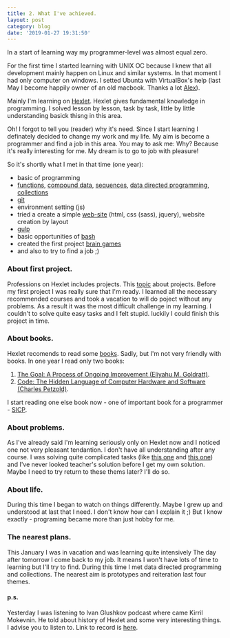 ```yaml
---
title: 2. What I've achieved.
layout: post
category: blog
date: '2019-01-27 19:31:50'
---
```


In a start of learning way my programmer-level was almost equal zero.

For the first time I started learning with UNIX OC because I knew that all development
mainly happen on Linux and similar systems. In that moment I had only computer on windows. I setted Ubunta with VirtualBox's help (last May I become happily owner of an old macbook. Thanks a lot [Alex](https://vk.com/id4417964)).

Mainly I'm learning on [Hexlet](https://ru.hexlet.io/).  Hexlet gives fundamental knowledge in programming. I solved lesson by lesson, task by task, little by little understanding basick thisng in this area. 

Oh! I forgot to tell you (reader) why it's need. Since I start learning I definately decided to change my work and my life. My aim is become a programmer and find a job in this area. You may to ask me: Why? Because it's really interesting for me. My dream is to go to job with pleasure!

So it's shortly what I met in that time (one year):
* basic of programming
* [functions](https://ru.hexlet.io/courses/js-functions), [compound data](https://ru.hexlet.io/courses/compound_data), [sequences](https://ru.hexlet.io/courses/sequences), [data directed programming](https://ru.hexlet.io/courses/ddp), [collections](https://ru.hexlet.io/courses/js_collections)
* [git](https://ru.wikipedia.org/wiki/Git)
* environment setting (js)
* tried a create a simple [web-site](http://irinaivochkina.info/) (html, css (sass), jquery), website creation by layout
* [gulp](https://gulpjs.com/)
* basic opportunities of [bash](https://ru.wikipedia.org/wiki/Bash)
* created the first project [brain games](https://github.com/nikitaivochkin/project-lvl1-s280)
* and also to try to find a job ;)

### About first project.
Professions on Hexlet includes projects. This [topic](https://help.hexlet.io/article/29-projects) about projects. 
Before my first project I was really sure that I'm ready. I learned all the necessary recommended courses and took a vacation to will do poject without any problems. 
As a result it was the most difficult challenge in my learning. I couldn't to solve quite easy tasks and I felt stupid. luckily I could finish this project in time. 

### About books.

Hexlet recomends to read some [books](https://ru.hexlet.io/pages/recommended-books). Sadly, but I'm not very friendly with books. In one year I read only two books: 
1. [The Goal: A Process of Ongoing Improvement (Eliyahu M. Goldratt)](https://www.ozon.ru/context/detail/id/28347106/).
2. [Code: The Hidden Language of Computer Hardware and Software (Charles Petzold)](https://www.ozon.ru/context/detail/id/125884/).

I start reading one else book now - one of important book for a programmer - [SICP](https://www.ozon.ru/context/detail/id/5322055/).

### About problems.
As I've already said I'm learning seriously only on Hexlet now and I noticed one not very pleasant tendantion. I don't have all understanding after any course. I was solving quite complicated tasks (like [this one](https://ru.hexlet.io/challenges/js_sequences_queens) and [this one](https://ru.hexlet.io/challenges/js_sequences_hierarchy)) and I've never looked teacher's solution before I get my own solution. Maybe I need to try return to these thems later? I'll do so.

### About life.

During this time I began to watch on things differently. Maybe I grew up and understood at last that I need. I don't know how can I explain it ;) 
But I know exactly - programing became more than just hobby for me.

### The nearest plans.

This January I was in vacation and was learning quite intensively The day after tomorrow I come back to my job. It means I won't have lots of time to learning but I'll try to find. During this time I met data directed programming and collections. The nearest aim is prototypes and reiteration last four themes.

#### p.s. 
Yesterday I was listening to Ivan Glushkov podcast where came Kirril Mokevnin. He told about history of Hexlet and some very interesting things. I advise you to listen to. Link to record is [here](https://devzen.ru/episode-0226/).